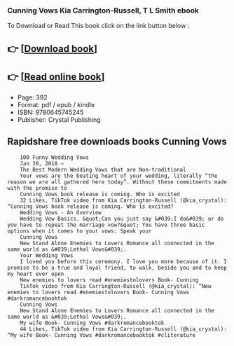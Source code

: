 ### Cunning Vows Kia Carrington-Russell, T L Smith ebook

To Download or Read This book click on the link button below :

## 👉  [**[Download book](http://ebooksharez.info/download.php?group=book&from=github.com&id=713152&lnk=1081 "Download book")**]

## 👉  [**[Read online book](http://ebooksharez.info/download.php?group=book&from=github.com&id=713152&lnk=1081 "Read online book")**]


* Page: 392
* Format: pdf / epub / kindle
* ISBN: 9780645745245
* Publisher: Crystal Publishing



## Rapidshare free downloads books Cunning Vows






        100 Funny Wedding Vows
        Jan 30, 2018 —
        The Best Modern Wedding Vows that are Non-traditional
        Your vows are the beating heart of your wedding, literally “the reason we are all gathered here today”. Without these commitments made with the promise to 
        Cunning Vows book release is coming. Who is excited
        32 Likes, TikTok video from Kia Carrington-Russell (@kia_crystal): “Cunning Vows book release is coming. Who is excited?
        Wedding Vows - An Overview
        Wedding Vow Basics. &quot;Can you just say &#039;I do&#039; or do you have to repeat the marriage vow?&quot; You have three basic options when it comes to your vows: Speak your 
        Cunning Vows
        New Stand Alone Enemies to Lovers Romance all connected in the same world as &#039;Lethal Vows&#039;.
        Your Wedding Vows
        I loved you before this ceremony. I love you more because of it. I promise to be a true and loyal friend, to walk, beside you and to keep my heart ever open 
        New enemies to lovers read #enemiestolovers Book- Cunning
        TikTok video from Kia Carrington-Russell (@kia_crystal): “New enemies to lovers read #enemiestolovers Book- Cunning Vows #darkromancebooktok 
        Cunning Vows
        New Stand Alone Enemies to Lovers Romance all connected in the same world as &#039;Lethal Vows&#039;.
        My wife Book- Cunning Vows #darkromancebooktok
        44 Likes, TikTok video from Kia Carrington-Russell (@kia_crystal): “My wife Book- Cunning Vows #darkromancebooktok #cliterature 
    




